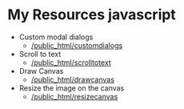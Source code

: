 # My Resources javascript

* Custom modal dialogs
    * [/public_html/customdialogs](https://github.com/tomasnama/my-resources-javascript/tree/master/public_html/customdialogs)
* Scroll to text
    * [/public_html/scrolltotext](https://github.com/tomasnama/my-resources-javascript/tree/master/public_html/scrolltotext)
* Draw Canvas
    * [/public_html/drawcanvas](https://github.com/tomasnama/my-resources-javascript/tree/master/public_html/drawcanvas)
* Resize the image on the canvas
    * [/public_html/resizecanvas](https://github.com/tomasnama/my-resources-javascript/tree/master/public_html/resizecanvas)
